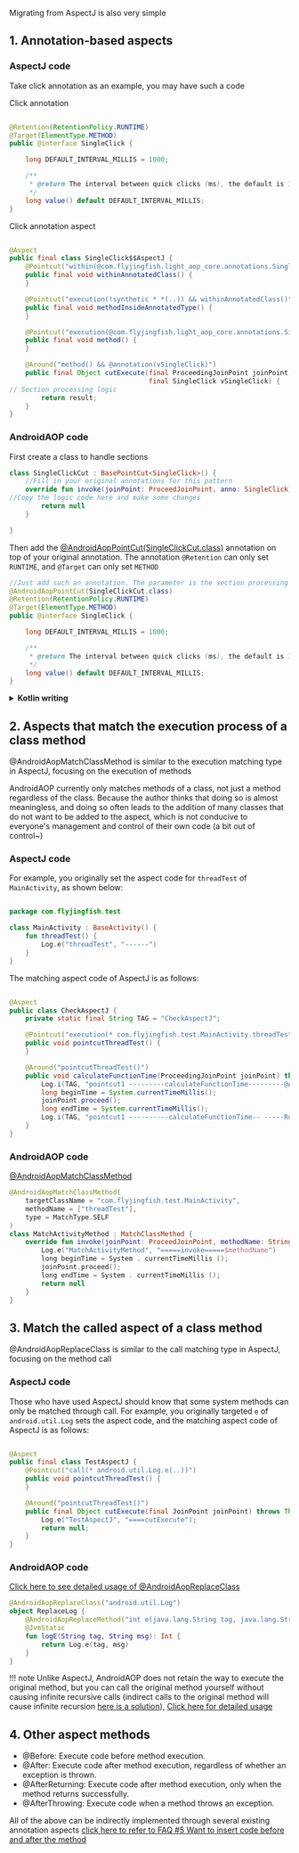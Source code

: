 Migrating from AspectJ is also very simple

## 1. Annotation-based aspects

### AspectJ code

Take click annotation as an example, you may have such a code

Click annotation

```java

@Retention(RetentionPolicy.RUNTIME)
@Target(ElementType.METHOD)
public @interface SingleClick {

    long DEFAULT_INTERVAL_MILLIS = 1000;

    /**
     * @return The interval between quick clicks (ms), the default is 1000ms
     */
    long value() default DEFAULT_INTERVAL_MILLIS;
}
```

Click annotation aspect

```java

@Aspect
public final class SingleClick$$AspectJ {
    @Pointcut("within(@com.flyjingfish.light_aop_core.annotations.SingleClick *)")
    public final void withinAnnotatedClass() {
    }

    @Pointcut("execution(!synthetic * *(..)) && withinAnnotatedClass()")
    public final void methodInsideAnnotatedType() {
    }

    @Pointcut("execution(@com.flyjingfish.light_aop_core.annotations.SingleClick * *(..)) || methodInsideAnnotatedType()")
    public final void method() {
    }

    @Around("method() && @annotation(vSingleClick)")
    public final Object cutExecute(final ProceedingJoinPoint joinPoint,
                                   final SingleClick vSingleClick) {
// Section processing logic
        return result;
    }
}

```

### AndroidAOP code

First create a class to handle sections

```kotlin
class SingleClickCut : BasePointCut<SingleClick>() {
    //Fill in your original annotations for this pattern
    override fun invoke(joinPoint: ProceedJoinPoint, anno: SingleClick): Any? {
//Copy the logic code here and make some changes
        return null
    }

}
```

Then add the [@AndroidAopPointCut(SingleClickCut.class)](https://flyjingfish.github.io/AndroidAOP/AndroidAopPointCut/) annotation on top of your original annotation. The annotation ```@Retention``` can only set ```RUNTIME```, and ```@Target``` can only set ```METHOD```

```java
//Just add such an annotation. The parameter is the section processing class SingleClickCut.class created above
@AndroidAopPointCut(SingleClickCut.class)
@Retention(RetentionPolicy.RUNTIME)
@Target(ElementType.METHOD)
public @interface SingleClick {

    long DEFAULT_INTERVAL_MILLIS = 1000;

    /**
     * @return The interval between quick clicks (ms), the default is 1000ms
     */
    long value() default DEFAULT_INTERVAL_MILLIS;
}
```
<details>
<summary><strong>Kotlin writing</strong></summary>

```kotlin
@AndroidAopPointCut(SingleClickCut::class)
@Retention(AnnotationRetention.RUNTIME)
@Target(
    AnnotationTarget.FUNCTION, AnnotationTarget.PROPERTY_GETTER, AnnotationTarget.PROPERTY_SETTER
)
annotation class SingleClick(
    /**
     * The interval between quick clicks (ms), the default is 1000ms
     */
    val value: Long = DEFAULT_INTERVAL_MILLIS
) {
    companion object {
        const val DEFAULT_INTERVAL_MILLIS: Long = 1000
    }
}
```
</details>

## 2. Aspects that match the execution process of a class method

@AndroidAopMatchClassMethod is similar to the execution matching type in AspectJ, focusing on the execution of methods

AndroidAOP currently only matches methods of a class, not just a method regardless of the class. Because the author thinks that doing so is almost meaningless, and doing so often leads to the addition of many classes that do not want to be added to the aspect, which is not conducive to everyone's management and control of their own code (a bit out of control~)

### AspectJ code

For example, you originally set the aspect code for ```threadTest``` of ```MainActivity```, as shown below:

```kotlin

package com.flyjingfish.test

class MainActivity : BaseActivity() {
    fun threadTest() {
        Log.e("threadTest", "------")
    }
}

```

The matching aspect code of AspectJ is as follows:

```java

@Aspect
public class CheckAspectJ {
    private static final String TAG = "CheckAspectJ";

    @Pointcut("execution(* com.flyjingfish.test.MainActivity.threadTest())")
    public void pointcutThreadTest() {
    }

    @Around("pointcutThreadTest()")
    public void calculateFunctionTime(ProceedingJoinPoint joinPoint) throws Throwable {
        Log.i(TAG, "pointcut1 ---------calculateFunctionTime---------@Around");
        long beginTime = System.currentTimeMillis();
        joinPoint.proceed();
        long endTime = System.currentTimeMillis();
        Log.i(TAG, "pointcut1 ----------calculateFunctionTime-- -----Running time: " + (endTime - beginTime));
    }
} 
``` 
### AndroidAOP code

[@AndroidAopMatchClassMethod](https://flyjingfish.github.io/AndroidAOP/AndroidAopMatchClassMethod/) 
```kotlin 
@AndroidAopMatchClassMethod(
    targetClassName = "com.flyjingfish.test.MainActivity",
    methodName = ["threadTest"],
    type = MatchType.SELF
)
class MatchActivityMethod : MatchClassMethod {
    override fun invoke(joinPoint: ProceedJoinPoint, methodName: String): Any? {
        Log.e("MatchActivityMethod", "=====invoke=====$methodName")
        long beginTime = System . currentTimeMillis ();
        joinPoint.proceed();
        long endTime = System . currentTimeMillis ();
        return null
    }
}
```

## 3. Match the called aspect of a class method

@AndroidAopReplaceClass is similar to the call matching type in AspectJ, focusing on the method call

### AspectJ code

Those who have used AspectJ should know that some system methods can only be matched through call. For example, you originally targeted `e` of `android.util.Log` sets the aspect code, and the matching aspect code of AspectJ is as follows:

```java

@Aspect
public final class TestAspectJ {
    @Pointcut("call(* android.util.Log.e(..))")
    public void pointcutThreadTest() {
    }

    @Around("pointcutThreadTest()")
    public final Object cutExecute(final JoinPoint joinPoint) throws Throwable {
        Log.e("TestAspectJ", "====cutExecute");
        return null;
    }
}

```

### AndroidAOP code

[Click here to see detailed usage of @AndroidAopReplaceClass](https://flyjingfish.github.io/AndroidAOP/AndroidAopReplaceClass/)

```kotlin
@AndroidAopReplaceClass("android.util.Log")
object ReplaceLog {
    @AndroidAopReplaceMethod("int e(java.lang.String tag, java.lang.String msg)")
    @JvmStatic
    fun logE(String tag, String msg): Int {
        return Log.e(tag, msg)
    }
} 
```

!!! note
    Unlike AspectJ, AndroidAOP does not retain the way to execute the original method, but you can call the original method yourself without causing infinite recursive calls (indirect calls to the original method will cause infinite recursion [here is a solution](https://flyjingfish.github.io/AndroidAOP/FAQ/#12-will-calling-the-original-method-in-the-method-annotated-with-androidaopreplacemethod-cause-recursion)), [Click here for detailed usage](https://flyjingfish.github.io/AndroidAOP/AndroidAopReplaceClass)

## 4. Other aspect methods

- @Before: Execute code before method execution.
- @After: Execute code after method execution, regardless of whether an exception is thrown.
- @AfterReturning: Execute code after method execution, only when the method returns successfully.
- @AfterThrowing: Execute code when a method throws an exception.

All of the above can be indirectly implemented through several existing annotation aspects [click here to refer to FAQ #5 Want to insert code before and after the method](https://flyjingfish.github.io/AndroidAOP/FAQ/#5-want-to-insert-code-before-and-after-the-method)